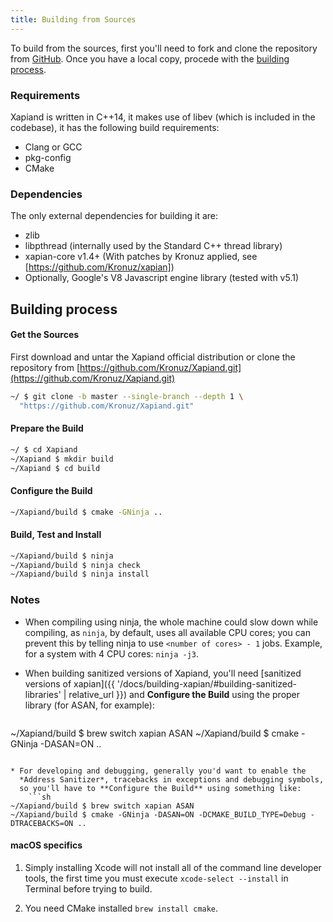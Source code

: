 ```yaml
---
title: Building from Sources
---
```


[GitHub]: https://github.com/Kronuz/Xapiand

To build from the sources, first you'll need to fork and clone the repository
from [GitHub]. Once you have a local copy, procede with the
[building process](#building-process).


### Requirements

Xapiand is written in C++14, it makes use of libev (which is included in the
codebase), it has the following build requirements:

* Clang or GCC
* pkg-config
* CMake


### Dependencies

The only external dependencies for building it are:

* zlib
* libpthread (internally used by the Standard C++ thread library)
* xapian-core v1.4+ (With patches by Kronuz applied, see [https://github.com/Kronuz/xapian])
* Optionally, Google's V8 Javascript engine library (tested with v5.1)


## Building process

#### Get the Sources

First download and untar the Xapiand official distribution or clone the
repository from [https://github.com/Kronuz/Xapiand.git](https://github.com/Kronuz/Xapiand.git)

```sh
~/ $ git clone -b master --single-branch --depth 1 \
  "https://github.com/Kronuz/Xapiand.git"
```

#### Prepare the Build

```sh
~/ $ cd Xapiand
~/Xapiand $ mkdir build
~/Xapiand $ cd build
```

#### Configure the Build

```sh
~/Xapiand/build $ cmake -GNinja ..
```

#### Build, Test and Install

```sh
~/Xapiand/build $ ninja
~/Xapiand/build $ ninja check
~/Xapiand/build $ ninja install
```


### Notes

* When compiling using ninja, the whole machine could slow down while compiling,
  as `ninja`, by default, uses all available CPU cores; you can prevent this by
  telling ninja to use `<number of cores> - 1` jobs. Example, for a system with
  4 CPU cores: `ninja -j3`.

* When building sanitized versions of Xapiand, you'll need
  [sanitized versions of xapian]({{ '/docs/building-xapian/#building-sanitized-libraries' | relative_url }})
  and **Configure the Build** using the proper library (for ASAN, for example):

    ```sh
~/Xapiand/build $ brew switch xapian ASAN
~/Xapiand/build $ cmake -GNinja -DASAN=ON ..
```

* For developing and debugging, generally you'd want to enable the
  *Address Sanitizer*, tracebacks in exceptions and debugging symbols,
  so you'll have to **Configure the Build** using something like:
    ```sh
~/Xapiand/build $ brew switch xapian ASAN
~/Xapiand/build $ cmake -GNinja -DASAN=ON -DCMAKE_BUILD_TYPE=Debug -DTRACEBACKS=ON ..
```


#### macOS specifics


1. Simply installing Xcode will not install all of the command line developer
   tools, the first time you must execute `xcode-select --install` in Terminal
   before trying to build.

2. You need CMake installed `brew install cmake`.
